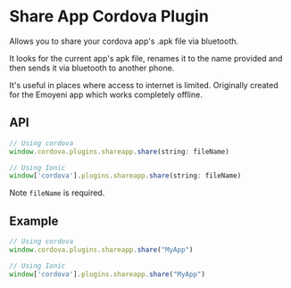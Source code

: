 # Share App Cordova Plugin

Allows you to share your cordova app's .apk file via bluetooth.

It looks for the current app's apk file, renames it to the name provided and then sends it via bluetooth to another phone.

It's useful in places where access to internet is limited. Originally created for the Emoyeni app which works completely offline.

## API

```js
// Using cordova
window.cordova.plugins.shareapp.share(string: fileName)

// Using Ionic 
window['cordova'].plugins.shareapp.share(string: fileName)
```

Note `fileName` is required.



## Example

```js
// Using cordova
window.cordova.plugins.shareapp.share("MyApp")

// Using Ionic 
window['cordova'].plugins.shareapp.share("MyApp")
```